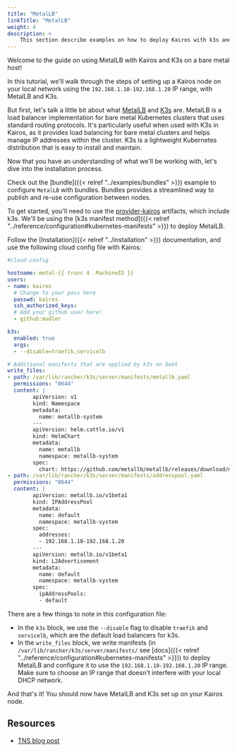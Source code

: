 ```yaml
---
title: "MetalLB"
linkTitle: "MetalLB"
weight: 4
description: > 
    This section describe examples on how to deploy Kairos with k3s and MetalLB
---
```


Welcome to the guide on using MetalLB with Kairos and K3s on a bare metal host!

In this tutorial, we'll walk through the steps of setting up a Kairos node on your local network using the `192.168.1.10-192.168.1.20` IP range, with MetalLB and K3s.

But first, let's talk a little bit about what [MetalLB](https://metallb.universe.tf/) and [K3s](https://k3s.io/) are. MetalLB is a load balancer implementation for bare metal Kubernetes clusters that uses standard routing protocols. It's particularly useful when used with K3s in Kairos, as it provides load balancing for bare metal clusters and helps manage IP addresses within the cluster. K3s is a lightweight Kubernetes distribution that is easy to install and maintain.

Now that you have an understanding of what we'll be working with, let's dive into the installation process.

Check out the [bundle]({{< relref "../examples/bundles" >}}) example to configure `MetalLB` with bundles. Bundles provides a streamlined way to publish and re-use configuration between nodes.

To get started, you'll need to use the [provider-kairos](https://github.com/kairos-io/provider-kairos) artifacts, which include k3s. We'll be using the [k3s manifest method]({{< relref "../reference/configuration#kubernetes-manifests" >}}) to deploy MetalLB.

Follow the [Installation]({{< relref "../installation" >}}) documentation, and use the following cloud config file with Kairos:

```yaml
#cloud-config

hostname: metal-{{ trunc 4 .MachineID }}
users:
- name: kairos
  # Change to your pass here
  passwd: kairos
  ssh_authorized_keys:
  # Add your github user here!
  - github:mudler

k3s:
  enabled: true
  args:
  - --disable=traefik,servicelb

# Additional manifests that are applied by k3s on boot
write_files:
- path: /var/lib/rancher/k3s/server/manifests/metallb.yaml
  permissions: "0644"
  content: |
        apiVersion: v1
        kind: Namespace
        metadata:
          name: metallb-system
        ---
        apiVersion: helm.cattle.io/v1
        kind: HelmChart
        metadata:
          name: metallb
          namespace: metallb-system
        spec:
          chart: https://github.com/metallb/metallb/releases/download/metallb-chart-0.13.7/metallb-0.13.7.tgz
- path: /var/lib/rancher/k3s/server/manifests/addresspool.yaml
  permissions: "0644"
  content: |
        apiVersion: metallb.io/v1beta1
        kind: IPAddressPool
        metadata:
          name: default
          namespace: metallb-system
        spec:
          addresses:
          - 192.168.1.10-192.168.1.20
        ---
        apiVersion: metallb.io/v1beta1
        kind: L2Advertisement
        metadata:
          name: default
          namespace: metallb-system
        spec:
          ipAddressPools:
          - default
```

There are a few things to note in this configuration file:

- In the `k3s` block, we use the `--disable` flag to disable `traefik` and `servicelb`, which are the default load balancers for k3s.
- In the `write_files` block, we write manifests (in `/var/lib/rancher/k3s/server/manifests/` see [docs]({{< relref "../reference/configuration#kubernetes-manifests" >}})) to deploy MetalLB and configure it to use the `192.168.1.10-192.168.1.20` IP range. Make sure to choose an IP range that doesn't interfere with your local DHCP network.

And that's it! You should now have MetalLB and K3s set up on your Kairos node.

## Resources

- [TNS blog post](https://thenewstack.io/livin-kubernetes-on-the-immutable-edge-with-kairos-project/)